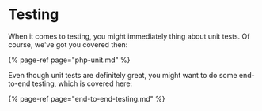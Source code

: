 # Testing

When it comes to testing, you might immediately thing about unit tests. Of course, we've got you covered then:

{% page-ref page="php-unit.md" %}

Even though unit tests are definitely great, you might want to do some end-to-end testing, which is covered here:

{% page-ref page="end-to-end-testing.md" %}

